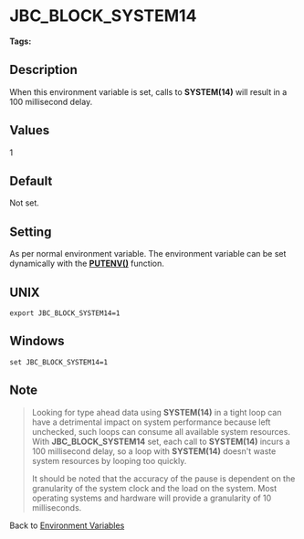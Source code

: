 # JBC_BLOCK_SYSTEM14

<PageHeader />

**Tags:**
<badge text='environment variables' vertical='middle' />

## Description

When this environment variable is set, calls to **SYSTEM(14)** will result in a 100 millisecond delay.

## Values

1

## Default

Not set.

## Setting

As per normal environment variable. The environment variable can be set dynamically with the [**PUTENV()**](./../../jbase-basic-(jbc)/putenv) function.

## UNIX

```
export JBC_BLOCK_SYSTEM14=1
```

## Windows

```
set JBC_BLOCK_SYSTEM14=1
```

## Note

> Looking for type ahead data using **SYSTEM(14)** in a tight loop can have a detrimental impact on system performance because left unchecked, such loops can consume all available system resources. With **JBC\_BLOCK\_SYSTEM14** set, each call to **SYSTEM(14)** incurs a 100 millisecond delay, so a loop with **SYSTEM(14)** doesn't waste system resources by looping too quickly.
>
> It should be noted that the accuracy of the pause is dependent on the granularity of the system clock and the load on the system. Most operating systems and hardware will provide a granularity of 10 milliseconds.

Back to [Environment Variables](./../README.md)  
  
<PageFooter />
